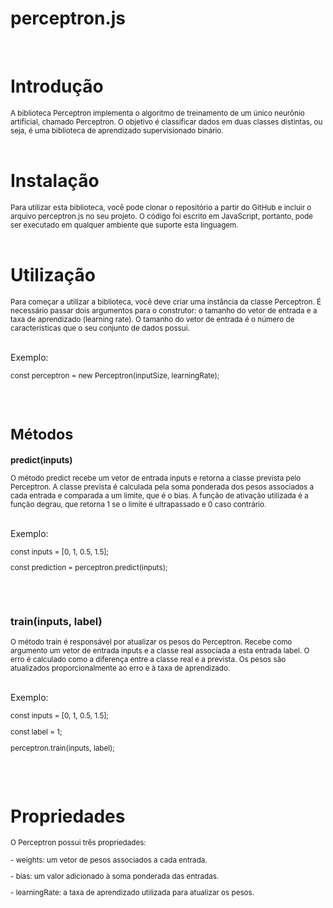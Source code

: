 # perceptron.js
</br>
<h1>Introdução</h1>
<sub>A biblioteca Perceptron implementa o algoritmo de treinamento de um único neurônio artificial, chamado Perceptron. O objetivo é classificar dados em duas classes distintas, ou seja, é uma biblioteca de aprendizado supervisionado binário.</sub>
</br>
</br>
<h1>Instalação</h1>
<sub>Para utilizar esta biblioteca, você pode clonar o repositório a partir do GitHub e incluir o arquivo perceptron.js no seu projeto. O código foi escrito em JavaScript, portanto, pode ser executado em qualquer ambiente que suporte esta linguagem.</sub>
</br>
</br>
<h1>Utilização</h1>
<sub>Para começar a utilizar a biblioteca, você deve criar uma instância da classe Perceptron. É necessário passar dois argumentos para o construtor: o tamanho do vetor de entrada e a taxa de aprendizado (learning rate). O tamanho do vetor de entrada é o número de características que o seu conjunto de dados possui.</sub>
</br></br>
<p>Exemplo:</p>
<sub><p>const perceptron = new Perceptron(inputSize, learningRate);</sub></p>
</br>
</br>
<h1>Métodos</h1>
<h3>predict(inputs)</h3>
O método predict recebe um vetor de entrada inputs e retorna a classe prevista pelo Perceptron. A classe prevista é calculada pela soma ponderada dos pesos associados a cada entrada e comparada a um limite, que é o bias. A função de ativação utilizada é a função degrau, que retorna 1 se o limite é ultrapassado e 0 caso contrário.</sub>
</br></br>
<p>Exemplo:</p>
<sub><p>const inputs = [0, 1, 0.5, 1.5];</p></sub>
<sub><p>const prediction = perceptron.predict(inputs);</p></sub>
</br></br>
<h3>train(inputs, label)</h3>
<sub>O método train é responsável por atualizar os pesos do Perceptron. Recebe como argumento um vetor de entrada inputs e a classe real associada a esta entrada label. O erro é calculado como a diferença entre a classe real e a prevista. Os pesos são atualizados proporcionalmente ao erro e à taxa de aprendizado.</sub>
</br></br>
<p>Exemplo:</p>
<sub><p>const inputs = [0, 1, 0.5, 1.5];</p></sub>
<sub><p>const label = 1;</p></sub>
<sub><p>perceptron.train(inputs, label);</p></sub>
</br></br>
<h1>Propriedades</h1>
<p><sub>O Perceptron possui três propriedades:</sub></p>
<sub><p>- weights: um vetor de pesos associados a cada entrada.</p></sub>
<sub><p>- bias: um valor adicionado à soma ponderada das entradas.</p></sub>
<sub><p>- learningRate: a taxa de aprendizado utilizada para atualizar os pesos.</p></sub>
